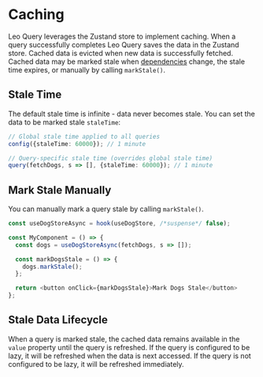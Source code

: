 # Caching

Leo Query leverages the Zustand store to implement caching. When a query successfully completes Leo Query saves the data in the Zustand store. Cached data is evicted when new data is successfully fetched. Cached data may be marked stale when [dependencies](/prev/guide/query#dependencies) change, the stale time expires, or manually by calling `markStale()`.

## Stale Time

The default stale time is infinite - data never becomes stale. You can set the data to be marked stale `staleTime`:

```typescript
// Global stale time applied to all queries
config({staleTime: 60000}); // 1 minute

// Query-specific stale time (overrides global stale time)
query(fetchDogs, s => [], {staleTime: 60000}); // 1 minute
```

## Mark Stale Manually

You can manually mark a query stale by calling `markStale()`.

```typescript
const useDogStoreAsync = hook(useDogStore, /*suspense*/ false);

const MyComponent = () => {
  const dogs = useDogStoreAsync(fetchDogs, s => []);

  const markDogsStale = () => {
    dogs.markStale();
  };

  return <button onClick={markDogsStale}>Mark Dogs Stale</button>
};
```

## Stale Data Lifecycle

When a query is marked stale, the cached data remains available in the `value` property until the query is refreshed. If the query is configured to be lazy, it will be refreshed when the data is next accessed. If the query is not configured to be lazy, it will be refreshed immediately.